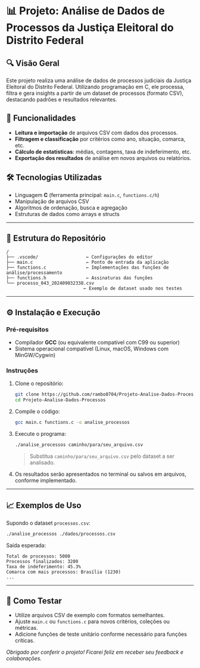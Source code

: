 # 📊 Projeto: Análise de Dados de Processos da Justiça Eleitoral do Distrito Federal

## 🔍 Visão Geral

Este projeto realiza uma análise de dados de processos judiciais da Justiça Eleitoral do Distrito Federal. Utilizando programação em C, ele processa, filtra e gera insights a partir de um dataset de processos (formato CSV), destacando padrões e resultados relevantes.

## 🚀 Funcionalidades

* **Leitura e importação** de arquivos CSV com dados dos processos.
* **Filtragem e classificação** por critérios como ano, situação, comarca, etc.
* **Cálculo de estatísticas**: médias, contagens, taxa de indeferimento, etc.
* **Exportação dos resultados** de análise em novos arquivos ou relatórios.

## 🛠️ Tecnologias Utilizadas

* Linguagem **C** (ferramenta principal: `main.c`, `functions.c/h`)
* Manipulação de arquivos CSV
* Algoritmos de ordenação, busca e agregação
* Estruturas de dados como arrays e structs

---

## 🧹 Estrutura do Repositório

```
/
├── .vscode/                  ← Configurações do editor
├── main.c                    ← Ponto de entrada da aplicação
├── functions.c               ← Implementações das funções de análise/processamento
├── functions.h               ← Assinaturas das funções
└── processo_043_202409032338.csv  
                             ← Exemplo de dataset usado nos testes
```

---

## ⚙️ Instalação e Execução

### Pré-requisitos

* Compilador **GCC** (ou equivalente compatível com C99 ou superior)
* Sistema operacional compatível (Linux, macOS, Windows com MinGW/Cygwin)

### Instruções

1. Clone o repositório:

   ```bash
   git clone https://github.com/rambo0704/Projeto-Analise-Dados-Processos.git
   cd Projeto-Analise-Dados-Processos
   ```

2. Compile o código:

   ```bash
   gcc main.c functions.c -o analise_processos
   ```

3. Execute o programa:

   ```bash
   ./analise_processos caminho/para/seu_arquivo.csv
   ```

   > Substitua `caminho/para/seu_arquivo.csv` pelo dataset a ser analisado.

4. Os resultados serão apresentados no terminal ou salvos em arquivos, conforme implementado.

---

## 📈 Exemplos de Uso

Supondo o dataset `processos.csv`:

```bash
./analise_processos ./dados/processos.csv
```

Saída esperada:

```
Total de processos: 5000
Processos finalizados: 3200
Taxa de indeferimento: 45.3%
Comarca com mais processos: Brasília (1230)
...
```

---

## 🧪 Como Testar

* Utilize arquivos CSV de exemplo com formatos semelhantes.
* Ajuste `main.c` ou `functions.c` para novos critérios, coleções ou métricas.
* Adicione funções de teste unitário conforme necessário para funções críticas.



*Obrigado por conferir o projeto! Ficarei feliz em receber seu feedback e colaborações.*
